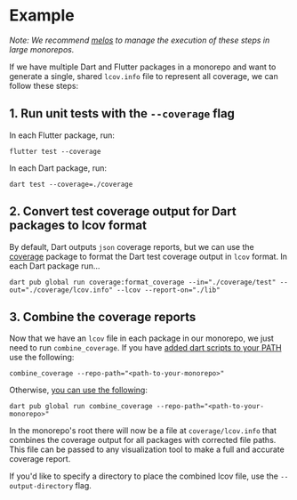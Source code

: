 # Example
*Note: We recommend [melos](https://melos.invertase.dev/) to manage the execution of these steps in large monorepos.*

If we have multiple Dart and Flutter packages in a monorepo and want to generate a single, shared `lcov.info` file to represent all coverage, we can follow these steps:

## 1. Run unit tests with the `--coverage` flag
In each Flutter package, run: 
```
flutter test --coverage
```

In each Dart package, run:
```
dart test --coverage=./coverage
```

## 2. Convert test coverage output for Dart packages to lcov format
By default, Dart outputs `json` coverage reports, but we can use the [coverage](https://pub.dev/packages/coverage) package to format the Dart test coverage output in `lcov` format. In each Dart package run...

```
dart pub global run coverage:format_coverage --in="./coverage/test" --out="./coverage/lcov.info" --lcov --report-on="./lib"
```

## 3. Combine the coverage reports
Now that we have an `lcov` file in each package in our monorepo, we just need to run `combine_coverage`. If you have [added dart scripts to your PATH](https://dart.dev/tools/pub/cmd/pub-global#running-a-script-from-your-path) use the following:

```
combine_coverage --repo-path="<path-to-your-monorepo>"
```

Otherwise, [you can use the following](https://dart.dev/tools/pub/cmd/pub-global#running-a-script-using-pub-global-run):

```
dart pub global run combine_coverage --repo-path="<path-to-your-monorepo>"
```

In the monorepo's root there will now be a file at `coverage/lcov.info` that combines the coverage output for all packages with corrected file paths. This file can be passed to any visualization tool to make a full and accurate coverage report.

If you'd like to specify a directory to place the combined lcov file, use the `--output-directory` flag.